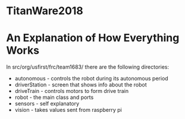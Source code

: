 # TitanWare2018
An Explanation of How Everything Works
==========================================================================

In src/org/usfirst/frc/team1683/ there are the following directories:

  * autonomous - controls the robot during its autonomous period
  * driverStation - screen that shows info about the robot
  * driveTrain - controls motors to form drive train
  * robot - the main class and ports
  * sensors - self explanatory
  * vision - takes values sent from raspberry pi 
